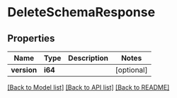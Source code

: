 # DeleteSchemaResponse

## Properties

Name | Type | Description | Notes
------------ | ------------- | ------------- | -------------
**version** | **i64** |  | [optional] 

[[Back to Model list]](../README.md#documentation-for-models) [[Back to API list]](../README.md#documentation-for-api-endpoints) [[Back to README]](../README.md)


